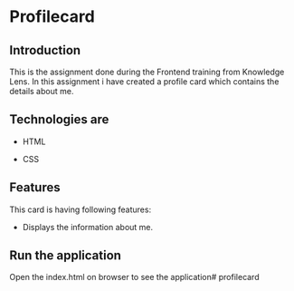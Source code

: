 # Profilecard

## Introduction
This is the assignment done during the Frontend training from Knowledge Lens. In this assignment i have created a profile card which 
contains the details about me.

## Technologies are

- HTML

- CSS 

## Features

This card is having following features:

- Displays the information about me.

## Run the application
Open the index.html on browser to see the application# profilecard